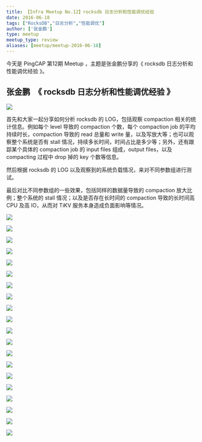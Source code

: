```yaml
---
title: 【Infra Meetup No.12】rocksdb 日志分析和性能调优经验
date: 2016-06-18
tags: ["RocksDB","日志分析","性能调优"]
author: ['张金鹏']
type: meetup
meetup_type: review
aliases: [meetup/meetup-2016-06-18]
---
```


今天是 PingCAP 第12期 Meetup ，主题是张金鹏分享的《 rocksdb 日志分析和性能调优经验 》。

## 张金鹏  《 rocksdb 日志分析和性能调优经验 》

![](http://upload-images.jianshu.io/upload_images/542677-c77c38202fe8c7c3?imageMogr2/auto-orient/strip%7CimageView2/2/w/1240)

首先和大家一起分享如何分析 rocksdb 的 LOG，包括观察 compaction 相关的统计信息。例如每个 level 导致的 compaction 个数，每个 compaction job 的平均持续时长，compaction 导致的 read 总量和 write 量，以及写放大等；也可以观察整个系统是否有 stall 情况，持续多长时间，时间占比是多少等；另外，还有跟踪某个具体的 compaction job 的 input files 组成，output files，以及 compacting 过程中 drop 掉的 key 个数等信息。

然后根据 rocksdb 的 LOG 以及观察到的系统负载情况，来对不同参数组进行测试。

最后对比不同参数组的一些效果，包括同样的数据量导致的 compaction 放大比例；整个系统的 stall 情况；以及是否存在长时间的 compaction 导致的长时间高 CPU 及高 IO，从而对 TiKV 服务本身造成负面影响等情况。

![](http://upload-images.jianshu.io/upload_images/542677-9d57feba024f1c45?imageMogr2/auto-orient/strip%7CimageView2/2/w/1240)

![](http://upload-images.jianshu.io/upload_images/542677-75ad477fcde5d0df?imageMogr2/auto-orient/strip%7CimageView2/2/w/1240)

![](http://upload-images.jianshu.io/upload_images/542677-914c86ef4d32a0f0?imageMogr2/auto-orient/strip%7CimageView2/2/w/1240)

![](http://upload-images.jianshu.io/upload_images/542677-498d866300b0df03?imageMogr2/auto-orient/strip%7CimageView2/2/w/1240)

![](http://upload-images.jianshu.io/upload_images/542677-f0429569a42b50a1?imageMogr2/auto-orient/strip%7CimageView2/2/w/1240)

![](http://upload-images.jianshu.io/upload_images/542677-20d5521479cab92a?imageMogr2/auto-orient/strip%7CimageView2/2/w/1240)

![](http://upload-images.jianshu.io/upload_images/542677-fcac326314e1b6ae?imageMogr2/auto-orient/strip%7CimageView2/2/w/1240)

![](http://upload-images.jianshu.io/upload_images/542677-0dd7bf2934c716a8?imageMogr2/auto-orient/strip%7CimageView2/2/w/1240)

![](http://upload-images.jianshu.io/upload_images/542677-d807226bea7dba79?imageMogr2/auto-orient/strip%7CimageView2/2/w/1240)

![](http://upload-images.jianshu.io/upload_images/542677-38a48439e78c5f44?imageMogr2/auto-orient/strip%7CimageView2/2/w/1240)

![](http://upload-images.jianshu.io/upload_images/542677-358b95a2abe73f4c?imageMogr2/auto-orient/strip%7CimageView2/2/w/1240)

![](http://upload-images.jianshu.io/upload_images/542677-59a6317df06a3478?imageMogr2/auto-orient/strip%7CimageView2/2/w/1240)

![](http://upload-images.jianshu.io/upload_images/542677-3755416f97053cfc?imageMogr2/auto-orient/strip%7CimageView2/2/w/1240)

![](http://upload-images.jianshu.io/upload_images/542677-7266e010e53e4692?imageMogr2/auto-orient/strip%7CimageView2/2/w/1240)

![](http://upload-images.jianshu.io/upload_images/542677-8302176e71f0e0fd?imageMogr2/auto-orient/strip%7CimageView2/2/w/1240)

![](http://upload-images.jianshu.io/upload_images/542677-85ad6f78689c0aa0?imageMogr2/auto-orient/strip%7CimageView2/2/w/1240)

![](http://upload-images.jianshu.io/upload_images/542677-a8a46a1d58bd095e?imageMogr2/auto-orient/strip%7CimageView2/2/w/1240)

![](http://upload-images.jianshu.io/upload_images/542677-6a8f0c78545e3d87?imageMogr2/auto-orient/strip%7CimageView2/2/w/1240)

![](http://upload-images.jianshu.io/upload_images/542677-84772aaf6b612473?imageMogr2/auto-orient/strip%7CimageView2/2/w/1240)

![](http://upload-images.jianshu.io/upload_images/542677-657bff4c436dba11?imageMogr2/auto-orient/strip%7CimageView2/2/w/1240)

